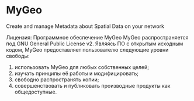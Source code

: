 # MyGeo
Create and manage Metadata about Spatial Data on your network

Лицензия: Программное обеспечение MyGeo
MyGeo распространяется под GNU General Public License v2. Являясь ПО с открытым исходным кодом, MyGeo предоставляет пользователю следующие уровни свободы:
1. использовать MyGeo для любых собственных целей;
2. изучать принципы её работы и модифицировать;
3. свободно распространять копии;
4. совершенствовать и публиковать производные продукты как общедоступные.
